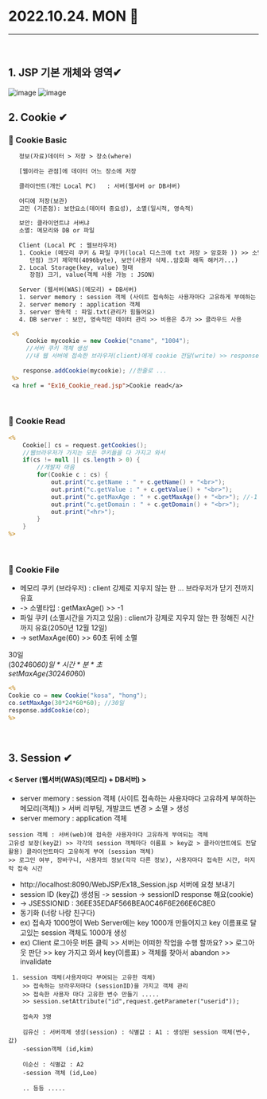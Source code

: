 # 2022.10.24. MON 📅
----------------
<br>

## 1.  JSP 기본 개체와 영역✔
![image](https://dthumb-phinf.pstatic.net/?src=%22https%3A%2F%2Fcafeptthumb-phinf.pstatic.net%2F20160902_28%2Fi7027_1472798865059QEztp_PNG%2F%25C5%25AC%25B6%25F3%25C0%25CC%25BE%25F0%25C6%25AE%25BC%25AD%25B9%25F6_1.PNG%3Ftype%3Dw740%22&type=cafe_wa740)
![image](https://dthumb-phinf.pstatic.net/?src=%22http%3A%2F%2Fcafeptthumb4.phinf.naver.net%2F20150930_15%2Fi7027_1443569926164haD3C_PNG%2F%25BF%25B5%25BF%25AA.PNG%3Ftype%3Dw740%22&type=cafe_wa740)
<br>

## 2.  Cookie ✔
### 🔔 Cookie Basic
```jsp
   정보(자료)데이터 > 저장 > 장소(where)
   
   [웹이라는 관점]에 데이터 어느 장소에 저장
   
   클라이언트(개인 Local PC)   : 서버(웹서버 or DB서버)
   
   어디에 저장(보관)
   고민 (기준점): 보안요소(데이터 중요성), 소멸(일시적, 영속적)
   
   보안: 클라이언트냐 서버냐
   소멸: 메모리와 DB or 파일
   
   Client (Local PC : 웹브라우저)
   1. Cookie (메모리 쿠키 & 파일 쿠키(local 디스크에 txt 저장 > 암호화 )) >> 소멸시기
   	  단점) 크기 제약적(4096byte), 보안(사용자 삭제..암호화 해독 해커가...)
   2. Local Storage(key, value) 형태
  	  장점) 크기, value(객체 사용 가능 : JSON)
  	  
   Server (웹서버(WAS)(메모리) + DB서버)
   1. server memory : session 객체 (사이트 접속하는 사용자마다 고유하게 부여하는 메모리(객체)) > 서버 리부팅, 개발코드 변경 > 소멸 > 생성
   2. server memory : application 객체
   3. server 영속적 : 파일.txt(관리가 힘들어요)
   4. DB server : 보안, 영속적인 데이터 관리 >> 비용은 추가 >> 클라우드 사용
```
```jsp
 <%
	 Cookie mycookie = new Cookie("cname", "1004");
	 //서버 쿠키 객체 생성
	 //내 웹 서버에 접속한 브라우저(client)에게 cookie 전달(write) >> response
 	
 	response.addCookie(mycookie); //한줄로 ...
 %>
 <a href = "Ex16_Cookie_read.jsp">Cookie read</a>
```
<br>

### 🔔 Cookie Read
```jsp
<%
	Cookie[] cs = request.getCookies();
	//웹브라우저가 가지는 모든 쿠키들을 다 가지고 와서
	if(cs != null || cs.length > 0) {
		//개발자 마음
		for(Cookie c : cs) {
			out.print("c.getName : " + c.getName() + "<br>");
			out.print("c.getValue : " + c.getValue() + "<br>");
			out.print("c.getMaxAge : " + c.getMaxAge() + "<br>"); //-1 (소멸시간이 없)
			out.print("c.getDomain : " + c.getDomain() + "<br>");
			out.print("<hr>");
		}
	}
%>

```
<br>

### 🔔 Cookie File
- 메모리 쿠키 (브라우저) : client 강제로 지우지 않는 한 ... 브라우저가 닫기 전까지 유효
- -> 소멸타입 : getMaxAge() >> -1
- 파일 쿠키 (소멸시간을 가지고 있음) : client가 강제로 지우지 않는 한 정해진 시간까지 유효(2050년 12월 12일)
- -> setMaxAge(60) >> 60초 뒤에 소멸

30일  
(30*24*60*60)일 * 시간 * 분 * 초  
setMaxAge(30*24*60*60)  
```jsp
<%
Cookie co = new Cookie("kosa", "hong");
co.setMaxAge(30*24*60*60); //30일
response.addCookie(co);
%>
```
<br>

## 3.  Session ✔
#### < Server (웹서버(WAS)(메모리) + DB서버) > 
- server memory : session 객체 (사이트 접속하는 사용자마다 고유하게 부여하는 메모리(객체)) > 서버 리부팅, 개발코드 변경 > 소멸 > 생성
- server memory : application 객체
```
session 객체 : 서버(web)애 접속한 사용자마다 고유하게 부여되는 객체 
고유성 보장(key값) >> 각각의 session 객체마다 이름표 > key값 > 클라이언트에도 전달 
활용) 클라이언트마다 고유하게 부여 (session 객체)
>> 로그인 여부, 장바구니, 사용자의 정보(각각 다른 정보), 사용자마다 접속한 시간, 마지막 접속 시간
```
- http://localhost:8090/WebJSP/Ex18_Session.jsp 서버에 요청 보내기
- session ID (key값) 생성됨 -> session -> sessionID response 해요(cookie)
- -> JSESSIONID : 36EE35EDAF566BEA0C46F6E266E6C8E0
- 동기화 (너랑 나랑 친구다)
- ex) 접속자 1000명이 Web Server에는 key 1000개 만들어지고 key 이름표로 달고있는 session 객체도 1000개 생성
- ex) Client 로그아웃 버튼 클릭 >> 서버는 어떠한 작업을 수행 할까요? >> 로그아웃 판단 >> key 가지고 와서 key(이름표) > 객체를 찾아서 abandon >> invalidate
```
 1. session 객체(사용자마다 부여되는 고유한 객체)
    >> 접속하는 브라우저마다 (sessionID)을 가지고 객체 관리
    >> 접속한 사용자 마다 고유한 변수 만들기 .....
    >> session.setAttribute("id",request.getParameter("userid")); 
    
    접속자 3명
    
    김유신 : 서버객체 생성(session) : 식별값 : A1 : 생성된 session 객체(변수, 값)
    -session객체 (id,kim)
    
    이순신 : 식별값 : A2
    -session 객체 (id,Lee)
    
    .. 등등 .....

```
<br>